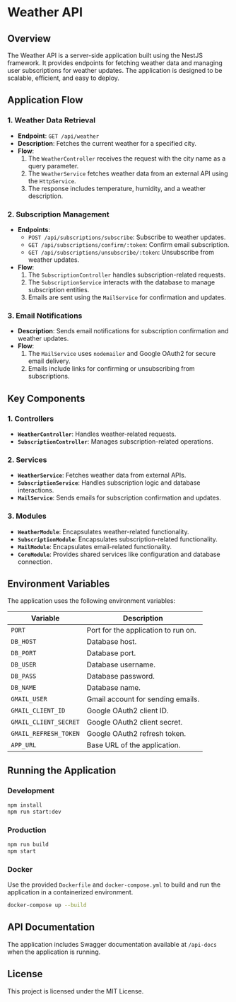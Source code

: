 # Weather API

## Overview
The Weather API is a server-side application built using the NestJS framework. It provides endpoints for fetching weather data and managing user subscriptions for weather updates. The application is designed to be scalable, efficient, and easy to deploy.

## Application Flow

### 1. Weather Data Retrieval
- **Endpoint**: `GET /api/weather`
- **Description**: Fetches the current weather for a specified city.
- **Flow**:
  1. The `WeatherController` receives the request with the city name as a query parameter.
  2. The `WeatherService` fetches weather data from an external API using the `HttpService`.
  3. The response includes temperature, humidity, and a weather description.

### 2. Subscription Management
- **Endpoints**:
  - `POST /api/subscriptions/subscribe`: Subscribe to weather updates.
  - `GET /api/subscriptions/confirm/:token`: Confirm email subscription.
  - `GET /api/subscriptions/unsubscribe/:token`: Unsubscribe from weather updates.
- **Flow**:
  1. The `SubscriptionController` handles subscription-related requests.
  2. The `SubscriptionService` interacts with the database to manage subscription entities.
  3. Emails are sent using the `MailService` for confirmation and updates.

### 3. Email Notifications
- **Description**: Sends email notifications for subscription confirmation and weather updates.
- **Flow**:
  1. The `MailService` uses `nodemailer` and Google OAuth2 for secure email delivery.
  2. Emails include links for confirming or unsubscribing from subscriptions.

## Key Components

### 1. Controllers
- **`WeatherController`**: Handles weather-related requests.
- **`SubscriptionController`**: Manages subscription-related operations.

### 2. Services
- **`WeatherService`**: Fetches weather data from external APIs.
- **`SubscriptionService`**: Handles subscription logic and database interactions.
- **`MailService`**: Sends emails for subscription confirmation and updates.

### 3. Modules
- **`WeatherModule`**: Encapsulates weather-related functionality.
- **`SubscriptionModule`**: Encapsulates subscription-related functionality.
- **`MailModule`**: Encapsulates email-related functionality.
- **`CoreModule`**: Provides shared services like configuration and database connection.

## Environment Variables
The application uses the following environment variables:

| Variable              | Description                          |
|-----------------------|--------------------------------------|
| `PORT`               | Port for the application to run on. |
| `DB_HOST`            | Database host.                      |
| `DB_PORT`            | Database port.                      |
| `DB_USER`            | Database username.                  |
| `DB_PASS`            | Database password.                  |
| `DB_NAME`            | Database name.                      |
| `GMAIL_USER`         | Gmail account for sending emails.   |
| `GMAIL_CLIENT_ID`    | Google OAuth2 client ID.            |
| `GMAIL_CLIENT_SECRET`| Google OAuth2 client secret.        |
| `GMAIL_REFRESH_TOKEN`| Google OAuth2 refresh token.        |
| `APP_URL`            | Base URL of the application.        |

## Running the Application

### Development
```bash
npm install
npm run start:dev
```

### Production
```bash
npm run build
npm start
```

### Docker
Use the provided `Dockerfile` and `docker-compose.yml` to build and run the application in a containerized environment.

```bash
docker-compose up --build
```

## API Documentation
The application includes Swagger documentation available at `/api-docs` when the application is running.

## License
This project is licensed under the MIT License.
